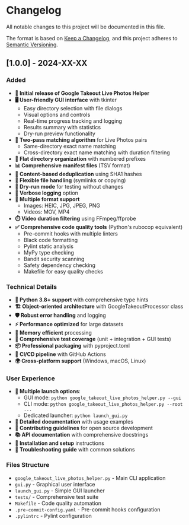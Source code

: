 # Changelog

All notable changes to this project will be documented in this file.

The format is based on [Keep a Changelog](https://keepachangelog.com/en/1.0.0/),
and this project adheres to [Semantic Versioning](https://semver.org/spec/v2.0.0.html).

## [1.0.0] - 2024-XX-XX

### Added
- **🎉 Initial release of Google Takeout Live Photos Helper**
- **🖥️ User-friendly GUI interface** with tkinter
  - Easy directory selection with file dialogs
  - Visual options and controls
  - Real-time progress tracking and logging
  - Results summary with statistics
  - Dry-run preview functionality
- **🔧 Two-pass matching algorithm** for Live Photos pairs
  - Same-directory exact name matching
  - Cross-directory exact name matching with duration filtering
- **📁 Flat directory organization** with numbered prefixes
- **📊 Comprehensive manifest files** (TSV format)
- **🔄 Content-based deduplication** using SHA1 hashes
- **💾 Flexible file handling** (symlinks or copying)
- **🧪 Dry-run mode** for testing without changes
- **📝 Verbose logging** option
- **🎨 Multiple format support**
  - Images: HEIC, JPG, JPEG, PNG
  - Videos: MOV, MP4
- **⏱️ Video duration filtering** using FFmpeg/ffprobe
- **✅ Comprehensive code quality tools** (Python's rubocop equivalent)
  - Pre-commit hooks with multiple linters
  - Black code formatting
  - Pylint static analysis
  - MyPy type checking
  - Bandit security scanning
  - Safety dependency checking
  - Makefile for easy quality checks

### Technical Details
- **🐍 Python 3.8+ support** with comprehensive type hints
- **🏗️ Object-oriented architecture** with GoogleTakeoutProcessor class
- **🛡️ Robust error handling** and logging
- **⚡ Performance optimized** for large datasets
- **💾 Memory efficient** processing
- **🧪 Comprehensive test coverage** (unit + integration + GUI tests)
- **📦 Professional packaging** with pyproject.toml
- **🔄 CI/CD pipeline** with GitHub Actions
- **🌍 Cross-platform support** (Windows, macOS, Linux)

### User Experience
- **🚀 Multiple launch options**:
  - GUI mode: `python google_takeout_live_photos_helper.py --gui`
  - CLI mode: `python google_takeout_live_photos_helper.py --root ...`
  - Dedicated launcher: `python launch_gui.py`
- **📖 Detailed documentation** with usage examples
- **🤝 Contributing guidelines** for open source development
- **📚 API documentation** with comprehensive docstrings
- **🔧 Installation and setup** instructions
- **🐛 Troubleshooting guide** with common solutions

### Files Structure
- `google_takeout_live_photos_helper.py` - Main CLI application
- `gui.py` - Graphical user interface
- `launch_gui.py` - Simple GUI launcher
- `tests/` - Comprehensive test suite
- `Makefile` - Code quality automation
- `.pre-commit-config.yaml` - Pre-commit hooks configuration
- `.pylintrc` - Pylint configuration
